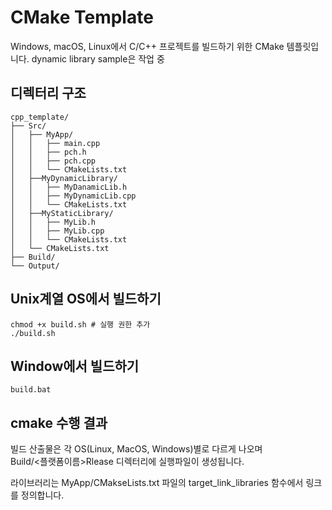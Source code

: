 # CMake Template

Windows, macOS, Linux에서 C/C++ 프로젝트를 빌드하기 위한 CMake 템플릿입니다.
dynamic library sample은 작업 중

## 디렉터리 구조  
```
cpp_template/  
├── Src/  
│   ├── MyApp/  
│   │   ├── main.cpp  
│   │   ├── pch.h  
│   │   ├── pch.cpp
│   │   └── CMakeLists.txt  
│   ├──MyDynamicLibrary/  
│   │   ├── MyDanamicLib.h  
│   │   ├── MyDynamicLib.cpp  
│   │   └── CMakeLists.txt  
│   ├──MyStaticLibrary/  
│   │   ├── MyLib.h  
│   │   ├── MyLib.cpp  
│   │   └── CMakeLists.txt  
│   └── CMakeLists.txt  
├── Build/  
└── Output/  
```

## Unix계열 OS에서 빌드하기
```
chmod +x build.sh # 실행 권한 추가
./build.sh 
```  

## Window에서 빌드하기
``` 
build.bat 
```
## cmake 수행 결과
빌드 산출물은 각 OS(Linux, MacOS, Windows)별로 다르게 나오며  
Build/<플랫폼이름>Rlease 디렉터리에 실행파일이 생성됩니다.  

라이브러리는 MyApp/CMakseLists.txt 파일의
target_link_libraries 함수에서 링크를 정의합니다. 

